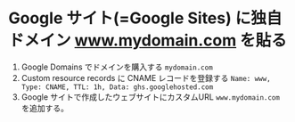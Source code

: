 # Google サイト(=Google Sites) に独自ドメイン www.mydomain.com を貼る

1. Google Domains でドメインを購入する
    ```mydomain.com```
2. Custom resource records に CNAME レコードを登録する
    ```Name: www, Type: CNAME, TTL: 1h, Data: ghs.googlehosted.com```
3. Google サイトで作成したウェブサイトにカスタムURL ```www.mydomain.com``` を追加する。